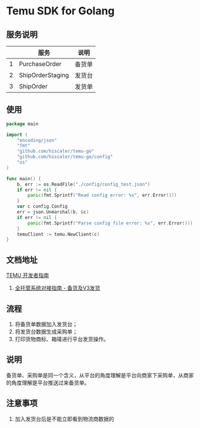 Temu SDK for Golang
===================

## 服务说明

|   | 服务               | 说明    |
|---|------------------|-------|
| 1 | PurchaseOrder    | 备货单   |
| 2 | ShipOrderStaging | 发货台   |
| 3 | ShipOrder        | 发货单   |

## 使用

```go
package main

import (
	"encoding/json"
	"fmt"
	"github.com/hiscaler/temu-go"
	"github.com/hiscaler/temu-go/config"
	"os"
)

func main() {
	b, err := os.ReadFile("./config/config_test.json")
	if err != nil {
		panic(fmt.Sprintf("Read config error: %s", err.Error()))
	}
	var c config.Config
	err = json.Unmarshal(b, &c)
	if err != nil {
		panic(fmt.Sprintf("Parse config file error: %s", err.Error()))
	}
	temuClient := temu.NewClient(c)
}
```

## 文档地址

[TEMU 开发者指南](https://seller.kuajingmaihuo.com/sop/view/634117628601810731)

1. [全托管系统对接指南 - 备货及V3发货](https://seller.kuajingmaihuo.com/sop/view/889973754324016047#YSg2AE)

## 流程

1. 将备货单数据加入发货台；
2. 将发货台数据生成采购单；
3. 打印货物商标、箱唛进行平台发货操作。

## 说明

备货单、采购单是同一个含义，从平台的角度理解是平台向商家下采购单，从商家的角度理解是平台推送过来备货单。

## 注意事项

1. 加入发货台后是不能立即看到物流商数据的